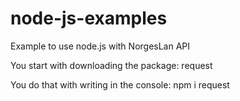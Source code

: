 # node-js-examples
Example to use node.js with NorgesLan API

You start with downloading the package: request

You do that with writing in the console: npm i request
